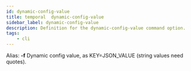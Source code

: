 ```yaml
---
id: dynamic-config-value
title: temporal  dynamic-config-value
sidebar_label: dynamic-config-value
description: Definition for the dynamic-config-value command option.
tags:
	- cli
---
```


Alias: **-f**
Dynamic config value, as KEY=JSON_VALUE (string values need quotes).
